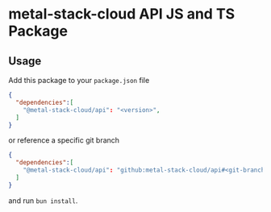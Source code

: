 # metal-stack-cloud API JS and TS Package

## Usage

Add this package to your `package.json` file

```json
{
  "dependencies":[
    "@metal-stack-cloud/api": "<version>",
  ]
}
```

or reference a specific git branch

```json
{
  "dependencies":[
    "@metal-stack-cloud/api": "github:metal-stack-cloud/api#<git-branch-name>",
  ]
}
```

and run `bun install`.
